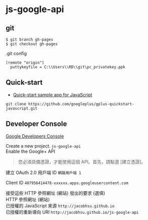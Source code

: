 # js-google-api

## git

`$ git branch gh-pages`  
`$ git checkout gh-pages`  

.git  config
```  
[remote "origin"]    
  puttykeyfile = C:\\Users\\RD\\git\pc_privatekey.ppk  
```


## Quick-start

* [Quick-start sample app for JavaScript](https://developers.google.com/+/web/samples/javascript)  

```
git clone https://github.com/googleplus/gplus-quickstart-javascript.git
```



## Developer Console

[Google Developers Console](https://console.developers.google.com/project)

Create a new project. `js-google-api`  
Enable the Google+ API
> 您必須具備憑證，才能使用這個 API。首先，請點選 [建立憑證]。

建立 OAuth 2.0 用戶端 ID `網路用戶端 1`  

Client ID `407956414478-xxxxxx.apps.googleusercontent.com`  

接受這些 HTTP 參照網址 (網站) 發出的要求 (選填)  
HTTP 參照網址 (網站)  
已授權的 JavaScript 來源
`http://jacobhsu.github.io`  
已授權的重新導向 URI
`http://jacobhsu.github.io/js-google-api`  